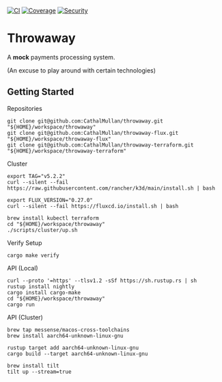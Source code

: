 [![CI](https://github.com/CathalMullan/throwaway/actions/workflows/ci.yml/badge.svg)](https://github.com/CathalMullan/throwaway/actions/workflows/ci.yml)
[![Coverage](https://github.com/CathalMullan/throwaway/actions/workflows/coverage.yml/badge.svg)](https://github.com/CathalMullan/throwaway/actions/workflows/coverage.yml)
[![Security](https://github.com/CathalMullan/throwaway/actions/workflows/security.yml/badge.svg)](https://github.com/CathalMullan/throwaway/actions/workflows/security.yml)

# Throwaway
A **mock** payments processing system.

(An excuse to play around with certain technologies)

## Getting Started

Repositories

```
git clone git@github.com:CathalMullan/throwaway.git "${HOME}/workspace/throwaway"
git clone git@github.com:CathalMullan/throwaway-flux.git "${HOME}/workspace/throwaway-flux"
git clone git@github.com:CathalMullan/throwaway-terraform.git "${HOME}/workspace/throwaway-terraform"
```

Cluster

```
export TAG="v5.2.2"
curl --silent --fail https://raw.githubusercontent.com/rancher/k3d/main/install.sh | bash

export FLUX_VERSION="0.27.0"
curl --silent --fail https://fluxcd.io/install.sh | bash

brew install kubectl terraform
cd "${HOME}/workspace/throwaway"
./scripts/cluster/up.sh
```

Verify Setup

```
cargo make verify
```

API (Local)

```
curl --proto '=https' --tlsv1.2 -sSf https://sh.rustup.rs | sh
rustup install nightly
cargo install cargo-make
cd "${HOME}/workspace/throwaway"
cargo run
```

API (Cluster)

```
brew tap messense/macos-cross-toolchains
brew install aarch64-unknown-linux-gnu

rustup target add aarch64-unknown-linux-gnu
cargo build --target aarch64-unknown-linux-gnu

brew install tilt
tilt up --stream=true
```
